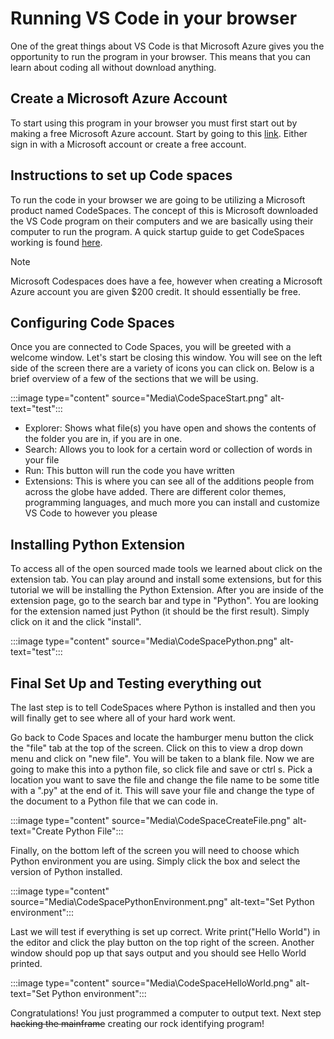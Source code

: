 # Running VS Code in your browser

One of the great things about VS Code is that Microsoft Azure gives you the opportunity to run the program in your browser. This means that you can learn about coding all without download anything.

## Create a Microsoft Azure Account

To start using this program in your browser you must first start out by making a free Microsoft Azure account. Start by going to this [link](https://ms.portal.azure.com/). Either sign in with a Microsoft account or create a free account.

## Instructions to set up Code spaces

To run the code in your browser we are going to be utilizing a Microsoft product named CodeSpaces. The concept of this is Microsoft downloaded the VS Code program on their computers and we are basically using their computer to run the program. A quick startup guide to get CodeSpaces working is found [here](https://docs.microsoft.com/en-us/visualstudio/online/quickstarts/browser).

> [!NOTE]
> Microsoft Codespaces does have a fee, however when creating a Microsoft Azure account you are given $200 credit. It should essentially be free.

## Configuring Code Spaces

Once you are connected to Code Spaces, you will be greeted with a welcome window. Let's start be closing this window. You will see on the left side of the screen there are a variety of icons you can click on. Below is a brief overview of a few of the sections that we will be using.

:::image type="content" source="Media\CodeSpaceStart.png" alt-text="test":::

- Explorer: Shows what file(s) you have open and shows the contents of the folder you are in, if you are in one.
- Search: Allows you to look for a certain word or collection of words in your file
- Run: This button will run the code you have written
- Extensions: This is where you can see all of the additions people from across the globe have added. There are different color themes, programming languages, and much more you can install and customize VS Code to however you please

## Installing Python Extension

To access all of the open sourced made tools we learned about click on the extension tab. You can play around and install some extensions, but for this tutorial we will be installing the Python Extension. After you are inside of the extension page, go to the search bar and type in "Python". You are looking for the extension named just Python (it should be the first result). Simply click on it and the click "install".

:::image type="content" source="Media\CodeSpacePython.png" alt-text="test":::

## Final Set Up and Testing everything out

The last step is to tell CodeSpaces where Python is installed and then you will finally get to see where all of your hard work went.

Go back to Code Spaces and locate the hamburger menu button the click the "file" tab at the top of the screen. Click on this to view a drop down menu and click on "new file". You will be taken to a blank file. Now we are going to make this into a python file, so click file and save or ctrl s. Pick a location you want to save the file and change the file name to be some title with a ".py" at the end of it. This will save your file and change the type of the document to a Python file that we can code in.

:::image type="content" source="Media\CodeSpaceCreateFile.png" alt-text="Create Python File":::

Finally, on the bottom left of the screen you will need to choose which Python environment you are using. Simply click the box and select the version of Python installed.

:::image type="content" source="Media\CodeSpacePythonEnvironment.png" alt-text="Set Python environment":::

Last we will test if everything is set up correct. Write print("Hello World") in the editor and click the play button on the top right of the screen. Another window should pop up that says output and you should see Hello World printed.

:::image type="content" source="Media\CodeSpaceHelloWorld.png" alt-text="Set Python environment":::

Congratulations! You just programmed a computer to output text. Next step ~~hacking the mainframe~~ creating our rock identifying program!
